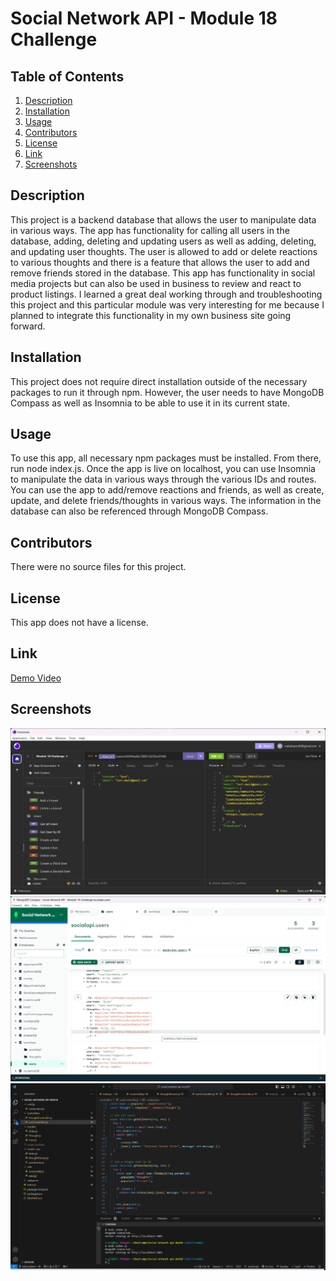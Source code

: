 # Social Network API - Module 18 Challenge

## Table of Contents

1. [Description](#description)
2. [Installation](#installation)
3. [Usage](#usage)
4. [Contributors](#contributors)
5. [License](#license)
6. [Link](#link)
7. [Screenshots](#screenshots)

## Description

This project is a backend database that allows the user to manipulate data in various ways. The app has functionality for calling all users in the database, adding, deleting and updating users as well as adding, deleting, and updating user thoughts. The user is allowed to add or delete reactions to various thoughts and there is a feature that allows the user to add and remove friends stored in the database. This app has functionality in social media projects but can also be used in business to review and react to product listings. I learned a great deal working through and troubleshooting this project and this particular module was very interesting for me because I planned to integrate this functionality in my own business site going forward. 

## Installation

This project does not require direct installation outside of the necessary packages to run it through npm. However, the user needs to have MongoDB Compass as well as Insomnia to be able to use it in its current state.

## Usage

To use this app, all necessary npm packages must be installed. From there, run node index.js. Once the app is live on localhost, you can use Insomnia to manipulate the data in various ways through the various IDs and routes. You can use the app to add/remove reactions and friends, as well as create, update, and delete friends/thoughts in various ways. The information in the database can also be referenced through MongoDB Compass.

## Contributors

There were no source files for this project.

## License

This app does not have a license.

## Link

[Demo Video](https://drive.google.com/file/d/1vd8EUvCbZAaNvaSOnWCTyRkolvKTvw_q/view)

## Screenshots

![Insomnia](assets/insomnia.png)
![MongoDB_Compass](assets/mongo.png)
![JavaScript](assets/javascript.png)
